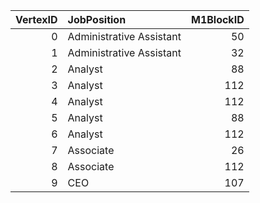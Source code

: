 |   VertexID | JobPosition              |   M1BlockID |
|-----------:|:-------------------------|------------:|
|          0 | Administrative Assistant |          50 |
|          1 | Administrative Assistant |          32 |
|          2 | Analyst                  |          88 |
|          3 | Analyst                  |         112 |
|          4 | Analyst                  |         112 |
|          5 | Analyst                  |          88 |
|          6 | Analyst                  |         112 |
|          7 | Associate                |          26 |
|          8 | Associate                |         112 |
|          9 | CEO                      |         107 |
